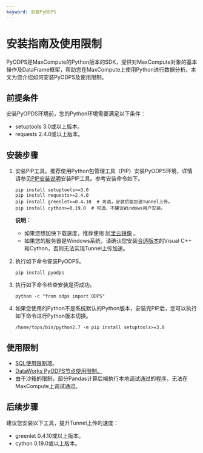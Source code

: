 ```yaml
---
keyword: 安装PyODPS
---
```


# 安装指南及使用限制

PyODPS是MaxCompute的Python版本的SDK，提供对MaxCompute对象的基本操作及DataFrame框架，帮助您在MaxCompute上使用Python进行数据分析。本文为您介绍如何安装PyODPS及使用限制。

## 前提条件

安装PyOPDS环境前，您的Python环境需要满足以下条件：

-   setuptools 3.0或以上版本。
-   requests 2.4.0或以上版本。

## 安装步骤

1.  安装PIP工具。推荐使用Python包管理工具（PIP）安装PyODPS环境，详情请参见[PIP安装说明](https://pip.pypa.io/en/stable/installing/)安装PIP工具。参考安装命令如下。

    ```
    pip install setuptools>=3.0
    pip install requests>=2.4.0
    pip install greenlet>=0.4.10  # 可选，安装后能加速Tunnel上传。
    pip install cython>=0.19.0  # 可选，不建议Windows用户安装。
    ```

    **说明：**

    -   如果您想加快下载速度，推荐使用 [阿里云镜像](https://mirrors.aliyun.com/pypi/) 。
    -   如果您的服务器是Windows系统，请确认您安装[合适版本](https://wiki.python.org/moin/WindowsCompilers)的Visual C++ 和Cython，否则无法实现Tunnel上传加速。
2.  执行如下命令安装PyODPS。

    ```
    pip install pyodps
    ```

3.  执行如下命令检查安装是否成功。

    ```
    python -c "from odps import ODPS"
    ```

4.  如果您使用的Python不是系统默认的Python版本，安装完PIP后，您可以执行如下命令进行Python版本切换。

    ```
    /home/tops/bin/python2.7 -m pip install setuptools>=3.0
    ```


## 使用限制

-   [SQL使用限制项](/intl.zh-CN/开发/SQL及函数/SQL使用限制项.md)。
-   [DataWorks PyODPS节点使用限制。](/intl.zh-CN/开发/PyODPS/工具平台使用指南/在DataWorks上使用PyODPS.md)
-   由于沙箱的限制，部分Pandas计算后端执行本地调试通过的程序，无法在MaxCompute上调试通过。

## 后续步骤

建议您安装以下工具，提升Tunnel上传的速度：

-   greenlet 0.4.10或以上版本。
-   cython 0.19.0或以上版本。

